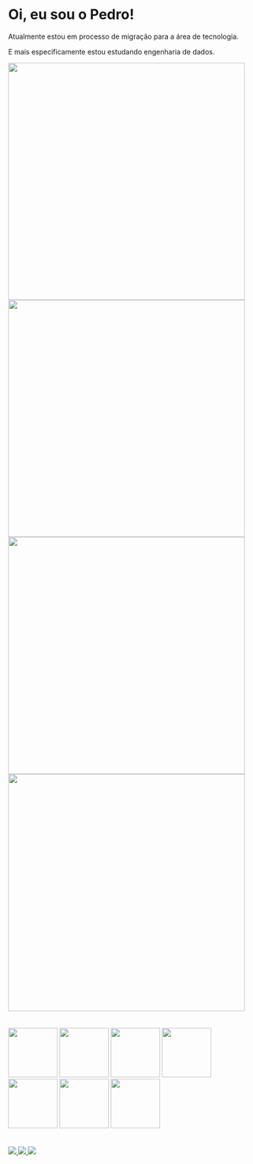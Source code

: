 # Oi, eu sou o Pedro!

Atualmente estou em processo de migração para a área de tecnologia.

E mais especificamente estou estudando engenharia de dados.

[Cards de status de commits e linguagens usadas]: #
<div>
  <img width="480px" src="https://github-readme-stats.vercel.app/api?username=pedroh6s&show_icons=true&theme=github_dark&title_color=B30E16&border_color=B30E16&icon_color=B30E16&custom_title=Status dessa conta"/>
  <img width="480px" src="https://github-readme-stats.vercel.app/api/top-langs/?username=pedroh6s&show_icons=true&theme=github_dark&layout=compact&title_color=B30E16&border_color=B30E16&custom_title=Linguagens mais usadas"/>
</div>

[Cards de repositórios]: #
<div>
  <img width="480px" src="https://github-readme-stats.vercel.app/api/pin/?username=pedroh6s&repo=curriculum-vitae&theme=github_dark&title_color=B30E16&border_color=B30E16"/>
  <img width="480px" src="https://github-readme-stats.vercel.app/api/pin/?username=pedroh6s&repo=NBA-Salary-CAP-WebScraping&theme=github_dark&title_color=B30E16&border_color=B30E16"/>
</div>

[Ícones de ferramentas]: #
<div>
<br></br>
  <img height="100px" src="https://cdn.jsdelivr.net/gh/devicons/devicon/icons/python/python-original-wordmark.svg" />
  <img height="100px" src="https://cdn.jsdelivr.net/gh/devicons/devicon/icons/flask/flask-original-wordmark.svg" />
  <img height="100px" src="https://cdn.jsdelivr.net/gh/devicons/devicon/icons/mysql/mysql-original-wordmark.svg" />
  <img height="100px" src="https://cdn.jsdelivr.net/gh/devicons/devicon/icons/mongodb/mongodb-original-wordmark.svg" />
  <img height="100px" src="https://cdn.jsdelivr.net/gh/devicons/devicon/icons/pandas/pandas-original-wordmark.svg" />
  <img height="100px" src="https://cdn.jsdelivr.net/gh/devicons/devicon/icons/azure/azure-original-wordmark.svg" />
  <img height="100px" src="https://cdn.jsdelivr.net/gh/devicons/devicon/icons/googlecloud/googlecloud-original-wordmark.svg" />
</div>

[Links de contato]: #
<div>
<br></br>
  <a href="https://www.linkedin.com/in/phmoreira/">
    <img src="https://img.shields.io/badge/LinkedIn-0077B5?style=for-the-badge&logo=linkedin&logoColor=white">
  </a>
  <a href="mailto: pedro.henrique.a.moreira@gmail.com">
    <img src="https://img.shields.io/badge/Gmail-D14836?style=for-the-badge&logo=gmail&logoColor=white">
  </a>
  <a href="http://api.whatsapp.com/send?phone=+5522998761403">
    <img src="https://img.shields.io/badge/WhatsApp-25D366?style=for-the-badge&logo=whatsapp&logoColor=white">
  </a>
</div>

